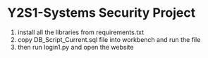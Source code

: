 # Y2S1-Systems Security Project

1. install all the libraries from requirements.txt
2. copy DB_Script_Current.sql file into workbench and run the file
3. then run login1.py and open the website
